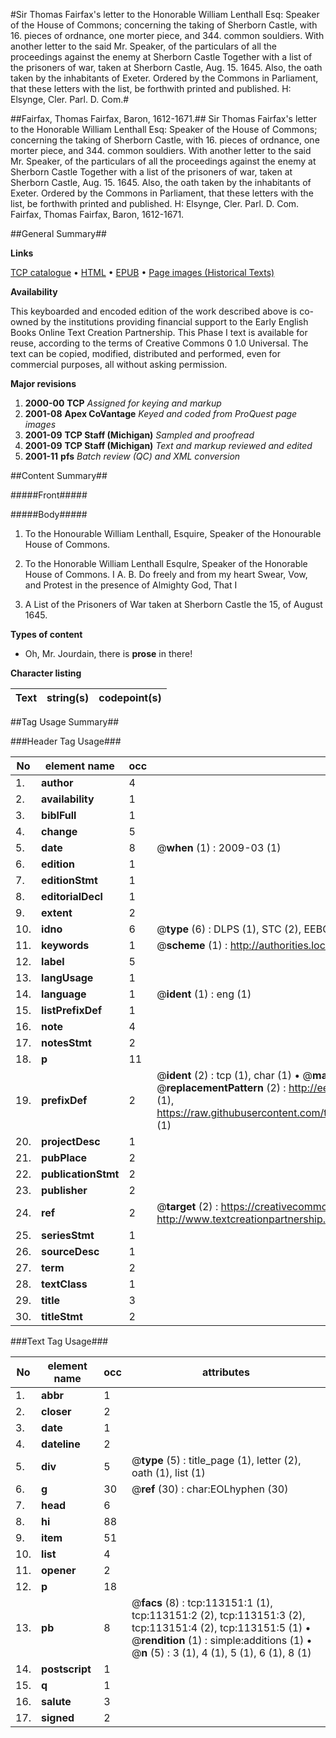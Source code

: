 #Sir Thomas Fairfax's letter to the Honorable William Lenthall Esq: Speaker of the House of Commons; concerning the taking of Sherborn Castle, with 16. pieces of ordnance, one morter piece, and 344. common souldiers. With another letter to the said Mr. Speaker, of the particulars of all the proceedings against the enemy at Sherborn Castle Together with a list of the prisoners of war, taken at Sherborn Castle, Aug. 15. 1645. Also, the oath taken by the inhabitants of Exeter. Ordered by the Commons in Parliament, that these letters with the list, be forthwith printed and published. H: Elsynge, Cler. Parl. D. Com.#

##Fairfax, Thomas Fairfax, Baron, 1612-1671.##
Sir Thomas Fairfax's letter to the Honorable William Lenthall Esq: Speaker of the House of Commons; concerning the taking of Sherborn Castle, with 16. pieces of ordnance, one morter piece, and 344. common souldiers. With another letter to the said Mr. Speaker, of the particulars of all the proceedings against the enemy at Sherborn Castle Together with a list of the prisoners of war, taken at Sherborn Castle, Aug. 15. 1645. Also, the oath taken by the inhabitants of Exeter. Ordered by the Commons in Parliament, that these letters with the list, be forthwith printed and published. H: Elsynge, Cler. Parl. D. Com.
Fairfax, Thomas Fairfax, Baron, 1612-1671.

##General Summary##

**Links**

[TCP catalogue](http://www.ota.ox.ac.uk/tcp/)  • 
[HTML](http://tei.it.ox.ac.uk/tcp/Texts-HTML/free/A40/A40285.html)  • 
[EPUB](http://tei.it.ox.ac.uk/tcp/Texts-EPUB/free/A40/A40285.epub) • 
[Page images (Historical Texts)](https://data.historicaltexts.jisc.ac.uk/view?pubId=eebo-99861024e&pageId=eebo-99861024e-113151-1)

**Availability**

This keyboarded and encoded edition of the
	       work described above is co-owned by the institutions
	       providing financial support to the Early English Books
	       Online Text Creation Partnership. This Phase I text is
	       available for reuse, according to the terms of Creative
	       Commons 0 1.0 Universal. The text can be copied,
	       modified, distributed and performed, even for
	       commercial purposes, all without asking permission.

**Major revisions**

1. __2000-00__ __TCP__ *Assigned for keying and markup*
1. __2001-08__ __Apex CoVantage__ *Keyed and coded from ProQuest page images*
1. __2001-09__ __TCP Staff (Michigan)__ *Sampled and proofread*
1. __2001-09__ __TCP Staff (Michigan)__ *Text and markup reviewed and edited*
1. __2001-11__ __pfs__ *Batch review (QC) and XML conversion*

##Content Summary##

#####Front#####

#####Body#####

1. To the Honourable William Lenthall, Esquire, Speaker of the Honourable House of Commons.

1. To the Honorable William Lenthall Esqulre, Speaker of the Honorable House of Commons.
I A. B. Do freely and from my heart Swear, Vow, and Protest in the presence of Almighty God, That I 
1. A List of the Prisoners of War taken at Sherborn Castle the 15, of August 1645.

**Types of content**

  * Oh, Mr. Jourdain, there is **prose** in there!

**Character listing**


|Text|string(s)|codepoint(s)|
|---|---|---|

##Tag Usage Summary##

###Header Tag Usage###

|No|element name|occ|attributes|
|---|---|---|---|
|1.|__author__|4||
|2.|__availability__|1||
|3.|__biblFull__|1||
|4.|__change__|5||
|5.|__date__|8| @__when__ (1) : 2009-03 (1)|
|6.|__edition__|1||
|7.|__editionStmt__|1||
|8.|__editorialDecl__|1||
|9.|__extent__|2||
|10.|__idno__|6| @__type__ (6) : DLPS (1), STC (2), EEBO-CITATION (1), PROQUEST (1), VID (1)|
|11.|__keywords__|1| @__scheme__ (1) : http://authorities.loc.gov/ (1)|
|12.|__label__|5||
|13.|__langUsage__|1||
|14.|__language__|1| @__ident__ (1) : eng (1)|
|15.|__listPrefixDef__|1||
|16.|__note__|4||
|17.|__notesStmt__|2||
|18.|__p__|11||
|19.|__prefixDef__|2| @__ident__ (2) : tcp (1), char (1)  •  @__matchPattern__ (2) : ([0-9\-]+):([0-9IVX]+) (1), (.+) (1)  •  @__replacementPattern__ (2) : http://eebo.chadwyck.com/downloadtiff?vid=$1&page=$2 (1), https://raw.githubusercontent.com/textcreationpartnership/Texts/master/tcpchars.xml#$1 (1)|
|20.|__projectDesc__|1||
|21.|__pubPlace__|2||
|22.|__publicationStmt__|2||
|23.|__publisher__|2||
|24.|__ref__|2| @__target__ (2) : https://creativecommons.org/publicdomain/zero/1.0/ (1), http://www.textcreationpartnership.org/docs/. (1)|
|25.|__seriesStmt__|1||
|26.|__sourceDesc__|1||
|27.|__term__|2||
|28.|__textClass__|1||
|29.|__title__|3||
|30.|__titleStmt__|2||


###Text Tag Usage###

|No|element name|occ|attributes|
|---|---|---|---|
|1.|__abbr__|1||
|2.|__closer__|2||
|3.|__date__|1||
|4.|__dateline__|2||
|5.|__div__|5| @__type__ (5) : title_page (1), letter (2), oath (1), list (1)|
|6.|__g__|30| @__ref__ (30) : char:EOLhyphen (30)|
|7.|__head__|6||
|8.|__hi__|88||
|9.|__item__|51||
|10.|__list__|4||
|11.|__opener__|2||
|12.|__p__|18||
|13.|__pb__|8| @__facs__ (8) : tcp:113151:1 (1), tcp:113151:2 (2), tcp:113151:3 (2), tcp:113151:4 (2), tcp:113151:5 (1)  •  @__rendition__ (1) : simple:additions (1)  •  @__n__ (5) : 3 (1), 4 (1), 5 (1), 6 (1), 8 (1)|
|14.|__postscript__|1||
|15.|__q__|1||
|16.|__salute__|3||
|17.|__signed__|2||
